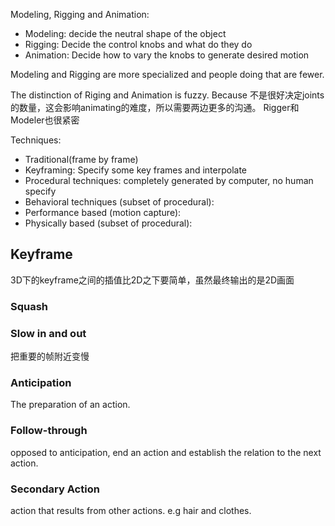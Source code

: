 Modeling, Rigging and Animation:
- Modeling: decide the neutral shape of the object
- Rigging: Decide the control knobs and what do they do
- Animation: Decide how to vary the knobs to generate desired motion

Modeling and Rigging are more specialized and people doing that are fewer.

The distinction of Riging and Animation is fuzzy. Because 不是很好决定joints的数量，这会影响animating的难度，所以需要两边更多的沟通。 Rigger和Modeler也很紧密

Techniques:
- Traditional(frame by frame)
- Keyframing: Specify some key frames and interpolate
- Procedural techniques: completely generated by computer, no human specify
- Behavioral techniques (subset of procedural): 
- Performance based (motion capture): 
- Physically based (subset of procedural):

## Keyframe 
3D下的keyframe之间的插值比2D之下要简单，虽然最终输出的是2D画面

### Squash
### Slow in and out
把重要的帧附近变慢
### Anticipation
The preparation of an action.
### Follow-through
opposed to anticipation, end an action and establish the relation to the next action.
### Secondary Action
action that results from other actions. e.g hair and clothes.